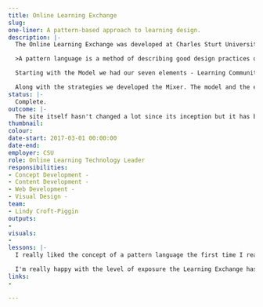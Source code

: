 ```yaml
---
title: Online Learning Exchange
slug:
one-liner: A pattern-based approach to learning design.
description: |-
  The Online Learning Exchange was developed at Charles Sturt University as part of the roll out of the [Online Learning Model](% link _portfolio/olm.md %). The aim was to develop a support tool that allowed both academics and learning designers to create a shared repository of practice to aid the implementation of the elements of the Model. I helped to develop a [pattern language](https://en.wikipedia.org/wiki/Pattern_language) for this project having come across the concept used in other disciplines.

  >A pattern language is a method of describing good design practices or patterns of useful organization within a field of expertise. The term was coined by architect Christopher Alexander and popularized by his 1977 book [A Pattern Language](https://en.wikipedia.org/wiki/A_Pattern_Language).

  Starting with the Model we had our seven elements - Learning Communities, Interaction Between Students, Teacher Presence, Interaction with the Professions, Flexible & Adaptive Learning, Interactive Resources & E-Assessment. We then developed *strategies*, individual components that academics could implement into their existing courses or build new ones with similar to lego bricks. The strategies provided the right granularity to be pieced together, which allowed each course to be custom designed and bespoke to match the desired experience, discipline and level. Each strategy includes a practice example to that demonstrates how it's being used and to show variations in the pattern itself.

  Along with the strategies we developed the Mixer. The model and the exchange were never about setting prescriptive requirements, but rather to enable different designs to flourish while being linked to a broader model of practice. The mixer set out to illustrate this by showing that rather than engage all elements to their full extent, each element could be implemented on a sliding scale of intensity. This would allow academics to create a 'mix' suited to their course and then work out what kind of strategies they would implement.
status: |-
  Complete.
outcome: |-
  The site itself hasn't changed a lot since its inception but it has become a tool used by staff within the university, but also has found a larger global audience. The sites design was kept simple with the idea that it could be syndicated or federated across multiple institutions.
thumbnail:
colour:
date-start: 2017-03-01 00:00:00
date-end:
employer: CSU
role: Online Learning Technology Leader
responsibilities:
- Concept Development -
- Content Development -
- Web Development -
- Visual Design -
team:
- Lindy Croft-Piggin
outputs:
-
visuals:
-
lessons: |-
  I really liked the concept of a pattern language the first time I read about it and was glad to have a chance to create my own. That said it's incredibly difficult to get the right level of granularity and to explain that to others. We're so used to thinking big picture when it comes to learning design and teaching, but quite often it is the small elements that make the bigger difference. Getting down to those components takes a bit of work and trying to decouple one strategy from another can be difficult.

  I'm really happy with the level of exposure the Learning Exchange has gotten over the years and it's an impressive resource that I'm really proud of. 
links:
-

---
```

